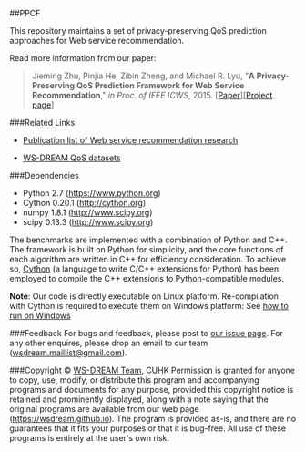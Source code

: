 ##PPCF

This repository maintains a set of privacy-preserving QoS prediction approaches for Web service recommendation.

Read more information from our paper: 

>Jieming Zhu, Pinjia He, Zibin Zheng, and Michael R. Lyu, "**A Privacy-Preserving QoS Prediction Framework for Web Service Recommendation**," *in Proc. of IEEE ICWS*, 2015. [[Paper](http://jiemingzhu.github.io/pub/jmzhu_icws2015.pdf)][[Project page](http://wsdream.github.io/PPCF)]

###Related Links

- [Publication list of Web service recommendation research](https://github.com/wsdream/WSRec/blob/master/paperlist.md)

- [WS-DREAM QoS datasets](https://github.com/wsdream/dataset)

###Dependencies
- Python 2.7 (https://www.python.org)
- Cython 0.20.1 (http://cython.org)
- numpy 1.8.1 (http://www.scipy.org)
- scipy 0.13.3 (http://www.scipy.org)

The benchmarks are implemented with a combination of Python and C++. The framework is built on Python for simplicity, and the core functions of each algorithm are written in C++ for efficiency consideration. To achieve so, [Cython](http://cython.org/ "Cython's Web page") (a language to write C/C++ extensions for Python) has been employed to compile the C++ extensions to Python-compatible modules. 

**Note**: Our code is directly executable on Linux platform. Re-compilation with Cython is required to execute them on Windows platform: See [how to run on Windows](https://github.com/wsdream/WSRec#usage) 


###Feedback
For bugs and feedback, please post to [our issue page](https://github.com/wsdream/PPCF/issues). For any other enquires, please drop an email to our team (wsdream.maillist@gmail.com).


###Copyright &copy; [WS-DREAM Team](http://wsdream.github.io), CUHK
Permission is granted for anyone to copy, use, modify, or distribute this program and accompanying programs and documents for any purpose, provided this copyright notice is retained and prominently displayed, along with a note saying that the original programs are available from our web page (https://wsdream.github.io). The program is provided as-is, and there are no guarantees that it fits your purposes or that it is bug-free. All use of these programs is entirely at the user's own risk.

